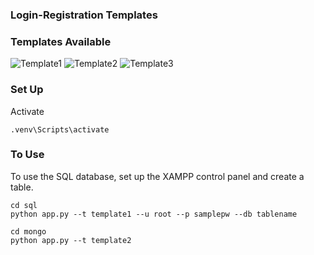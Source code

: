 ### Login-Registration Templates 

### Templates Available

![Template1](https://github.com/VaishnaviNandakumar/python-flask/blob/main/docs/template1.gif)
![Template2](https://github.com/VaishnaviNandakumar/python-flask/blob/main/docs/template2.gif)
![Template3](https://github.com/VaishnaviNandakumar/python-flask/blob/main/docs/template3.gif)


### Set Up
Activate
```
.venv\Scripts\activate
```

### To Use
To use the SQL database, set up the XAMPP control panel and create a table.
```
cd sql
python app.py --t template1 --u root --p samplepw --db tablename
```

```
cd mongo
python app.py --t template2
```
